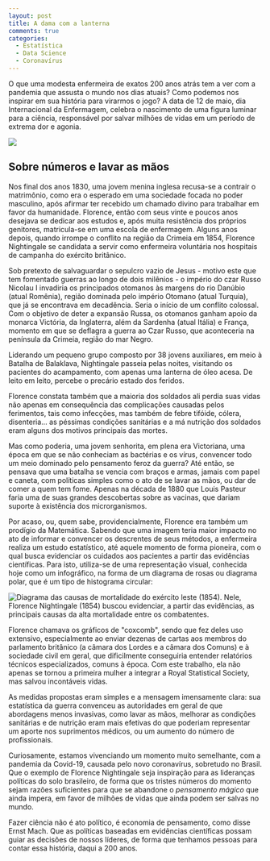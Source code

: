```yaml
---
layout: post
title: A dama com a lanterna
comments: true
categories:
  - Estatística
  - Data Science
  - Coronavírus
---
```


O que uma modesta enfermeira de exatos 200 anos atrás tem a ver com a pandemia que assusta o mundo nos dias atuais? Como podemos nos inspirar em sua história para virarmos o jogo? A data de 12 de maio, dia Internacional da Enfermagem, celebra o nascimento de uma figura luminar para a ciência, responsável por salvar milhões de vidas em um período de extrema dor e agonia.

 ![](https://otelegrafo.com/images/florence.jpg)

## Sobre números e lavar as mãos
Nos final dos anos 1830, uma jovem menina inglesa recusa-se a contrair o matrimônio, como era o esperado em uma sociedade focada no poder masculino, após afirmar ter recebido um chamado divino para trabalhar em favor da humanidade. Florence, então com seus vinte e poucos anos desejava se dedicar aos estudos e, após muita resistência dos próprios genitores, matricula-se em uma escola de enfermagem. Alguns anos depois, quando irrompe o conflito na região da Crimeia em 1854, Florence Nightingale se candidata a servir como enfermeira voluntária nos hospitais de campanha do exército britânico.

Sob pretexto de salvaguardar o sepulcro vazio de Jesus - motivo este que tem fomentado guerras ao longo de dois milênios - o império do czar Russo Nicolau I invadiria os principados otomanos às margens do rio Danúbio (atual Romênia), região dominada pelo império Otomano (atual Turquia), que já se encontrava em decadência. Seria o início de um conflito colossal. Com o objetivo de deter a expansão Russa, os otomanos ganham apoio da monarca Victória, da Inglaterra, além da Sardenha (atual Itália) e França, momento em que se deflagra a guerra ao Czar Russo, que aconteceria na península da Crimeia, região do mar Negro.  

Liderando um pequeno grupo composto por 38 jovens auxiliares, em meio à Batalha de Balaklava, Nightingale passeia pelas noites, visitando os pacientes do acampamento, com apenas uma lanterna de óleo acesa. De leito em leito, percebe o precário estado dos feridos.

Florence constata também que a maioria dos soldados ali perdia suas vidas não apenas em consequência das complicações causadas pelos ferimentos, tais como infecções, mas também de febre tifóide, cólera, disenteria... as péssimas condições sanitárias e a má nutrição dos soldados eram alguns dos motivos principais das mortes.  

Mas como poderia, uma jovem senhorita, em plena era Victoriana, uma época em que se não conheciam as bactérias e os vírus, convencer todo um meio dominado pelo pensamento feroz da guerra? Até então, se pensava que uma batalha se vencia com braços e armas, jamais com papel e caneta, com políticas simples como o ato de se lavar as mãos, ou dar de comer a quem tem fome. Apenas na década de 1880 que Louis Pasteur faria uma de suas grandes descobertas sobre as vacinas, que dariam suporte à existência dos microrganismos.

Por acaso, ou, quem sabe, providencialmente, Florence era também um prodígio da Matemática. Sabendo que uma imagem teria maior impacto no ato de informar e convencer os descrentes de seus métodos, a enfermeira realiza um estudo estatístico, até aquele momento de forma pioneira, com o qual busca evidenciar os cuidados aos pacientes a partir das evidências científicas. Para isto, utiliza-se de uma representação visual, conhecida hoje como um infográfico, na forma de um diagrama de rosas ou diagrama polar, que é um tipo de histograma circular:

![Diagrama das causas de mortalidade do exército leste (1854). Nele, Florence Nightingale (1854) buscou evidenciar, a partir das evidências, as principais causas da alta mortalidade entre os combatentes.](https://otelegrafo.com/images/rose-diagram.jpg)

Florence chamava os gráficos de "coxcomb", sendo que fez deles uso extensivo, especialmente ao enviar dezenas de cartas aos membros do parlamento britânico (a câmara dos Lordes e a câmara dos Comuns) e à sociedade civil em geral, que dificilmente conseguiria entender relatórios técnicos especializados, comuns à época. Com este trabalho, ela não apenas se tornou a primeira mulher a integrar a Royal Statistical Society, mas salvou incontáveis vidas.

As medidas propostas eram simples e a mensagem imensamente clara: sua estatística da guerra convenceu as autoridades em geral de que abordagens menos invasivas, como lavar as mãos, melhorar as condições sanitárias e de nutrição eram mais efetivas do que poderiam representar um aporte nos suprimentos médicos, ou um aumento do número de profissionais.

Curiosamente, estamos vivenciando um momento muito semelhante, com a pandemia da Covid-19, causada pelo novo coronavírus, sobretudo no Brasil. Que o exemplo de Florence Nightingale seja inspiração para as lideranças políticas do solo brasileiro, de forma que os tristes números do momento sejam razões suficientes para que se abandone o _pensamento mágico_ que ainda impera, em favor de milhões de vidas que ainda podem ser salvas no mundo.

Fazer ciência não é ato político, é economia de pensamento, como disse Ernst Mach. Que as políticas baseadas em evidências científicas possam guiar as decisões de nossos líderes, de forma que tenhamos pessoas para contar essa história, daqui a 200 anos.  
